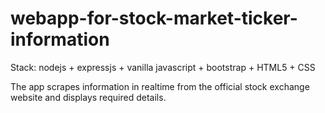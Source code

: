 # webapp-for-stock-market-ticker-information

Stack: nodejs + expressjs + vanilla javascript + bootstrap + HTML5 + CSS

The app scrapes information in realtime from the official stock exchange website and displays required details.
